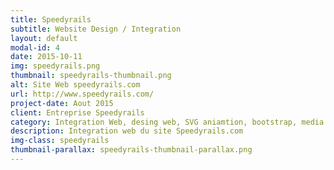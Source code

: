 ```yaml
---
title: Speedyrails
subtitle: Website Design / Integration
layout: default
modal-id: 4
date: 2015-10-11
img: speedyrails.png
thumbnail: speedyrails-thumbnail.png
alt: Site Web speedyrails.com
url: http://www.speedyrails.com/
project-date: Aout 2015
client: Entreprise Speedyrails
category: Integration Web, desing web, SVG aniamtion, bootstrap, media queries.
description: Integration web du site Speedyrails.com
img-class: speedyrails
thumbnail-parallax: speedyrails-thumbnail-parallax.png
---
```

